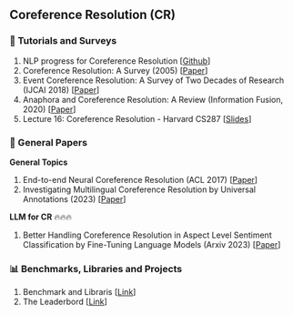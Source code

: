 ## Coreference Resolution (CR)

### 📝 Tutorials and Surveys
1. NLP progress for Coreference Resolution [[Github](https://github.com/sebastianruder/NLP-progress/blob/master/english/coreference_resolution.md)]
2. Coreference Resolution: A Survey (2005) [[Paper](https://ccc.inaoep.mx/~villasen/index_archivos/cursoTATII/EntidadesNombradas/Elango-SurveyCoreferenceResolution.pdf)]
3. Event Coreference Resolution: A Survey of Two Decades of Research (IJCAI 2018) [[Paper](https://www.ijcai.org/Proceedings/2018/0773.pdf)]
4. Anaphora and Coreference Resolution: A Review (Information Fusion, 2020) [[Paper](https://arxiv.org/pdf/1805.11824.pdf)]
5. Lecture 16: Coreference Resolution - Harvard CS287 [[Slides](https://harvard-iacs.github.io/CS287/lectures/16_Coreference_Resolution.pdf)]

### 📝 General Papers
__General Topics__
1. End-to-end Neural Coreference Resolution (ACL 2017) [[Paper](https://www.aclweb.org/anthology/D17-1018.pdf)]
2. Investigating Multilingual Coreference Resolution by Universal Annotations (2023) [[Paper](https://arxiv.org/pdf/2310.17734v1.pdf)]

__LLM for CR__ 🔥🔥🔥
1. Better Handling Coreference Resolution in Aspect Level Sentiment Classification by Fine-Tuning Language Models (Arxiv 2023) [[Paper](https://arxiv.org/pdf/2307.05646.pdf)]

### 📊 Benchmarks, Libraries and Projects
1. Benchmark and Libraris [[Link](https://paperswithcode.com/task/coreference-resolution/latest)]
2. The Leaderbord [[Link](https://paperswithcode.com/task/coreference-resolution/latest)]
